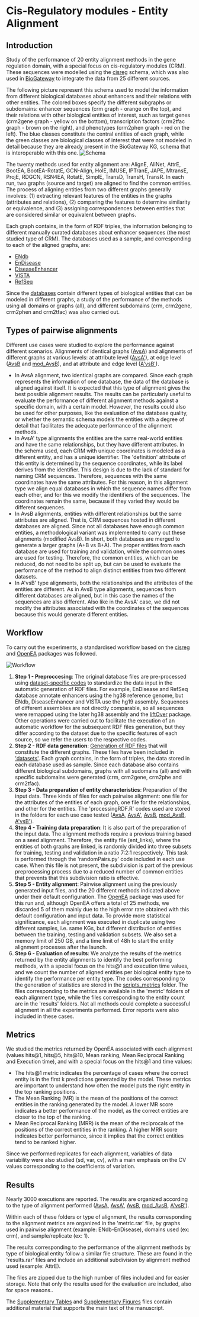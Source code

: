 # Cis-Regulatory modules - Entity Alignment

## Introduction
Study of the performance of 20 entity alignment methods in the gene regulation domain, with a special focus on cis-regulatory modules (CRM). These sequences were modelled using the [cisreg](https://github.com/juan-mulero/cisreg.git) schema, which was also used in [BioGateway](http://ssb4.nt.ntnu.no:23122/sparql) to integrate the data from 25 different sources. 

The following picture represent this schema used to model the information from different biological databases about enhancers and their relations with other entities. The colored boxes specify the different subgraphs or subdomains: enhancer sequences (crm graph - orange on the top), and their relations with other biological entities of interest, such as target genes (crm2gene graph - yellow on the bottom), transcription factors (crm2tfac graph - brown on the right), and phenotypes (crm2phen graph - red on the left). The blue classes constitute the central entities of each graph, while the green classes are biological classes of interest that were not modeled in detail because they are already present in the BioGateway KG, schema that is interoperable with this one.
![Schema](./Figures/schema.png)

The twenty methods used for entity alignment are: AlignE, AliNet, AttrE, BootEA, BootEA-RotatE, GCN-Align, HolE, IMUSE, IPTranE, JAPE, MtransE, ProjE, RDGCN, RSN4EA, RotatE, SimplE, TransD, TransH, TransR. In each run, two graphs (source and target) are aligned to find the common entities. The process of aligning entities from two different graphs generally involves: (1) extracting relevant features of the entities in the graphs (attributes and relations), (2) comparing the features to determine similarity or equivalence, and (3) assigning correspondences between entities that are considered similar or equivalent between graphs.

Each graph contains, in the form of RDF triples, the information belonging to different manually curated databases about enhancer sequences (the most studied type of CRM). The databases used as a sample, and corresponding to each of the aligned graphs, are:
- [ENdb](http://www.licpathway.net/ENdb/index.php)
- [EnDisease](https://health.tsinghua.edu.cn/jianglab/endisease/)
- [DiseaseEnhancer](http://biocc.hrbmu.edu.cn/DiseaseEnhancer/)
- [VISTA](https://enhancer.lbl.gov/)
- [RefSeq](https://ftp.ncbi.nlm.nih.gov/refseq/H_sapiens/)

Since the [databases](./datasets.rar) contain different types of biological entities that can be modeled in different graphs, a study of the performance of the methods using all domains or graphs (all), and different subdomains (crm, crm2gene, crm2phen and crm2tfac) was also carried out.


## Types of pairwise alignments

Different use cases were studied to explore the performance against different scenarios. Alignments of identical graphs ([AvsA](./AvsA/)) and alignments of different graphs at various levels: at attribute level ([AvsA'](./AvsA'/)), at edge level ([AvsB](./AvsB/) and [mod_AvsB](./mod_AvsB/)), and at attribute and edge level ([A'vsB'](./A'vsB'/)).

 - In AvsA alignment, two identical graphs are compared. Since each graph represents the information of one database, the data of the database is aligned against itself. It is expected that this type of alignment gives the best possible alignment results. The results can be particularly useful to evaluate the performance of different alignment methods against a specific domain, with a certain model. However, the results could also be used for other purposes, like the evaluation of the database quality, or whether the semantic schema models the entities with a degree of detail that facilitates the adequate performance of the alignment methods.
 - In AvsA' type alignments the entities are the same real-world entities and have the same relationships, but they have different attributes. In the schema used, each CRM with unique coordinates is modeled as a different entity, and has a unique identifier. The 'definition' attribute of this entity is determined by the sequence coordinates, while its label derives from the identifier. This design is due to the lack of standard for naming CRM sequences. Therefore, sequences with the same coordinates have the same attributes. For this reason, in this alignment type we align equal databases in which the sequence names differ from each other, and for this we modify the identifiers of the sequences. The coordinates remain the same, because if they varied they would be different sequences.
 - In AvsB alignments, entities with different relationships but the same attributes are aligned. That is, CRM sequences hosted in different databases are aligned. Since not all databases have enough common entities, a methodological variant was implemented to carry out these alignments (modified AvsB). In short, both databases are merged to generate a larger graphs (A+B vs B+A). The proper entities from each database are used for training and validation, while the common ones are used for testing. Therefore, the common entities, which can be reduced, do not need to be split up, but can be used to evaluate the performance of the method to align distinct entities from two different datasets. 
 - In A'vsB' type alignments, both the relationships and the attributes of the entities are different. As in AvsB type alignments, sequences from different databases are aligned, but in this case the names of the sequences are also different. Also like in the AvsA' case, we did not modify the attributes associated with the coordinates of the sequences because this would generate different entities. 



## Workflow
To carry out the experiments, a standardised workflow based on the [cisreg](https://github.com/juan-mulero/cisreg.git) and [OpenEA](https://github.com/nju-websoft/OpenEA.git) packages was followed.

![Workflow](./Figures/Pipeline.png)

1. **Step 1 - Preproccesing**: The original database files are pre-processed using [dataset-specific codes](https://github.com/juan-mulero/cisreg/tree/main/Rcodes) to standardize the data input in the automatic generation of RDF files. For example, EnDisease and RefSeq database annotate enhancers using the hg38 reference genome, but ENdb, DiseaseEnhancer and VISTA use the hg19 assembly. Sequences of different assemblies are not directly comparable, so all sequences were remapped using the later hg38 assembly and the [liftOver](https://bioconductor.org/packages/liftOver/) package. Other operations were carried out to facilitate the execution of an automatic workflow for the subsequent RDF files generation, but they differ according to the dataset due to the specific features of each source, so we refer the users to the respective codes.
2. **Step 2 - RDF data generation**: [Generation of RDF files](https://github.com/juan-mulero/cisreg/tree/main/cisreg) that will constitute the different graphs. These files have been included in ['datasets'](./datasets.rar). Each graph contains, in the form of triples, the data stored in each database used as sample. Since each database also contains different biological subdomains, graphs with all sudomains (all) and with specific subdomains were generated (crm, crm2gene, crm2phe and crm2tfac).
3. **Step 3 - Data preparation of entity characteristics**: Preparation of the input data. Three kinds of files for each pairwise alignment: one file for the attributes of the entities of each graph, one file for the relationships, and other for the entities. The 'processingRDF.R' codes used are stored in the folders for each use case tested ([AvsA](./AvsA/), [AvsA'](./AvsA'/), [AvsB](./AvsB/), [mod_AvsB](./mod_AvsB/), [A'vsB'](./A'vsB'/)).
4. **Step 4 - Training data preparation**: It is also part of the preparation of the input data. The alignment methods require a previous training based on a seed alignment. Therefore, the entity file (ent_links), where the entities of both graphs are linked, is randomly divided into three subsets for training, testing and validation in a ratio 7:2:1 respectively. This task is performed through the 'randomPairs.py' code included in each use case. When this file is not present, the subdivision is part of the previous preprocessing process due to a reduced number of common entities that prevents that this subdivision ratio is effective.
5. **Step 5 - Entity alignment**: Pairwise alignment using the previously generated input files, and the 20 different methods indicated above under their default configuration. The [OpenEA](https://github.com/nju-websoft/OpenEA.git) package was used for this run and, although OpenEA offers a total of 25 methods, we discarded 5 of them mainly due to the high error rate obtained with this default configuration and input data. To provide more statistical significance, each alignment was executed in duplicate using two different samples, i.e. same KGs, but different distribution of entities between the training, testing and validation subsets. We also set a memory limit of 250 GB, and a time limit of 48h to start the entity alignment processes after the launch.
6. **Step 6 - Evaluation of results**: We analyze the results of the metrics returned by the entity alignments to identify the best performing methods, with a special focus on the hits@1 and execution time values, and we count the number of aligned entities per biological entity type to identify the performance per entity type. The codes corresponding to the generation of statistics are stored in the [scripts_metrics](./scripts_metrics/) folder. The files corresponding to the metrics are available in the 'metric' folders of each alignment type, while the files corresponding to the entity count are in the 'results' folders. Not all methods could complete a successful alignment in all the experiments performed. Error reports were also included in these cases.


## Metrics

We studied the metrics returned by OpenEA associated with each alignment (values hits@1, hits@5, hits@10, Mean ranking, Mean Reciprocal Ranking and Execution time), and with a special focus on the hits@1 and time values:

- The hits@1 metric indicates the percentage of cases where the correct entity is in the first k predictions generated by the model. These metrics are important to understand how often the model puts the right entity in the top ranking positions.
- The Mean Ranking (MR) is the mean of the positions of the correct entities in the ranking generated by the model. A lower MR score indicates a better performance of the model, as the correct entities are closer to the top of the ranking.
- Mean Reciprocal Ranking (MRR) is the mean of the reciprocals of the positions of the correct entities in the ranking. A higher MRR score indicates better performance, since it implies that the correct entities tend to be ranked higher.

Since we performed replicates for each alignment, variables of data variability were also studied (sd, var, cv), with a main emphasis on the CV values corresponding to the coefficients of variation.


## Results
Nearly 3000 executions are reported. The results are organized according to the type of alignment performed ([AvsA](./AvsA/), [AvsA'](./AvsA'/), [AvsB](./AvsB/), [mod_AvsB](./mod_AvsB/), [A'vsB'](./A'vsB'/)). 

Within each of these folders or type of alignment, the results corresponding to the alignment metrics are organized in the 'metric.rar' file, by graphs used in pairwise alignment (example: ENdb-EnDisease), domains used (ex: crm), and sample/replicate (ex: 1). 

The results corresponding to the performance of the alignment methods by type of biological entity follow a similar file structure. These are found in the 'results.rar' files and include an additional subdivision by alignment method used (example: AttrE). 

The files are zipped due to the high number of files included and for easier storage. Note that only the results used for the evaluation are included, also for space reasons..

The [Supplementary Tables](./Supplementary_material_Tables.xlsx) and [Supplementary Figures](./Supplementary_material_Figures.pdf) files contain additional material that supports the main text of the manuscript.



